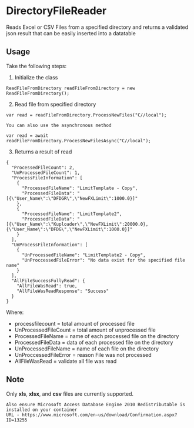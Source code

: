# DirectoryFileReader
Reads Excel or CSV Files from a specified directory and returns a validated json result that can be easily inserted into a datatable  

## Usage
Take the following steps:
1. Initialize the class

```
ReadFileFromDirectory readFileFromDirectory = new ReadFileFromDirectory();
```
2. Read file from specified directory
```
var read = readFileFromDirectory.ProcessNewFiles("C//local");

You can also use the asynchronous method

var read = await readFileFromDirectory.ProcessNewFilesAsync("C//local");

```
3. Returns a result of read
```
{
  "ProcessedFileCount": 2,
  "UnProcessedFileCount": 1,
  "ProcessFileInformation": [
    {
      "ProcessedFileName": "LimitTemplate - Copy",
      "ProcessedFileData": "[{\"User_Name\":\"DFDGR\",\"NewFXLimit\":1000.0}]"
    },
    {
      "ProcessedFileName": "LimitTemplate2",
      "ProcessedFileData": "[{\"User_Name\":\"Kuploader\",\"NewFXLimit\":20000.0},{\"User_Name\":\"DFDG\",\"NewFXLimit\":1000.0}]"
    }
  ],
  "UnProcessFileInformation": [
    {
      "UnProcessedFileName": "LimitTemplate2 - Copy",
      "UnProccessedFileError": "No data exist for the specified file name"
    }
  ],
  "AllFileSuccessFullyRead": {
    "AllFileWasRead": true,
    "AllFileWasReadResponse": "Success"
  }
}
```

Where:
- processfilecount = total amount of processed file
- UnProcessedFileCount = total amount of unprocessed file
- ProcessedFileName = name of each processed file on the directory
- ProcessedFileData = data of each processed file on the directory
- UnProcessedFileName = name of each file on the directory
- UnProccessedFileError = reason File was not processed
- AllFileWasRead = validate all file was read

## Note
Only **xls**, **xlsx**, and **csv** files are currently supported.
```
Also ensure Microsoft Access Database Engine 2010 Redistributable is installed on your container 
URL - https://www.microsoft.com/en-us/download/Confirmation.aspx?ID=13255

